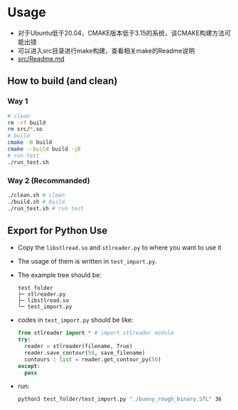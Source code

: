 # Usage

- 对于Ubuntu低于20.04，CMAKE版本低于3.15的系统，该CMAKE构建方法可能出错
- 可以进入src目录进行make构建，查看相关make的Readme说明
- [src/Readme.md](src/Readme.md)
## How to build (and clean)

### Way 1

```bash
# clean
rm -rf build
rm src/*.so
# build
cmake -B build
cmake --build build -j8
# run test
./run_test.sh
```

### Way 2 (Recommanded)

```bash
./clean.sh # clean
./build.sh # build
./run_test.sh # run test
```

## Export for Python Use

- Copy the `libstlread.so` and `stlreader.py` to where you want to use it
- The usage of them is written in `test_import.py`.
- The example tree should be:
    
  ```
  test_folder
  ├─ stlreader.py
  ├─ libstlread.so
  └─ test_import.py
  ```

- codes in `test_import.py` should be like:
  ```python
  from stlreader import * # import stlreader module
  try:
    reader = stlreader(filename, True)
    reader.save_contour(50, save_filename)
    contours : list = reader.get_contour_py(50)
  except:
    pass
  ```

- run:
  ```bash
  python3 test_folder/test_import.py "./bunny_rough_binary.STL" 36
  ```